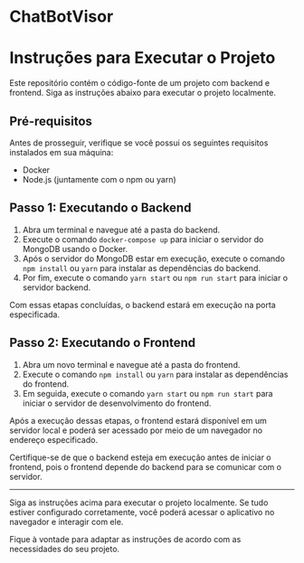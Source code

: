 # ChatBotVisor

# Instruções para Executar o Projeto

Este repositório contém o código-fonte de um projeto com backend e frontend. Siga as instruções abaixo para executar o projeto localmente.

## Pré-requisitos

Antes de prosseguir, verifique se você possui os seguintes requisitos instalados em sua máquina:

- Docker
- Node.js (juntamente com o npm ou yarn)

## Passo 1: Executando o Backend

1. Abra um terminal e navegue até a pasta do backend.
2. Execute o comando `docker-compose up` para iniciar o servidor do MongoDB usando o Docker.
3. Após o servidor do MongoDB estar em execução, execute o comando `npm install` ou `yarn` para instalar as dependências do backend.
4. Por fim, execute o comando `yarn start` ou `npm run start` para iniciar o servidor backend.

Com essas etapas concluídas, o backend estará em execução na porta especificada.

## Passo 2: Executando o Frontend

1. Abra um novo terminal e navegue até a pasta do frontend.
2. Execute o comando `npm install` ou `yarn` para instalar as dependências do frontend.
3. Em seguida, execute o comando `yarn start` ou `npm run start` para iniciar o servidor de desenvolvimento do frontend.

Após a execução dessas etapas, o frontend estará disponível em um servidor local e poderá ser acessado por meio de um navegador no endereço especificado.

Certifique-se de que o backend esteja em execução antes de iniciar o frontend, pois o frontend depende do backend para se comunicar com o servidor.

---

Siga as instruções acima para executar o projeto localmente. Se tudo estiver configurado corretamente, você poderá acessar o aplicativo no navegador e interagir com ele.

Fique à vontade para adaptar as instruções de acordo com as necessidades do seu projeto.
